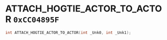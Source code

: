 # ATTACH_HOGTIE_ACTOR_TO_ACTOR `0xCC04895F`

```cpp
int ATTACH_HOGTIE_ACTOR_TO_ACTOR(int _Unk0, int _Unk1);
```